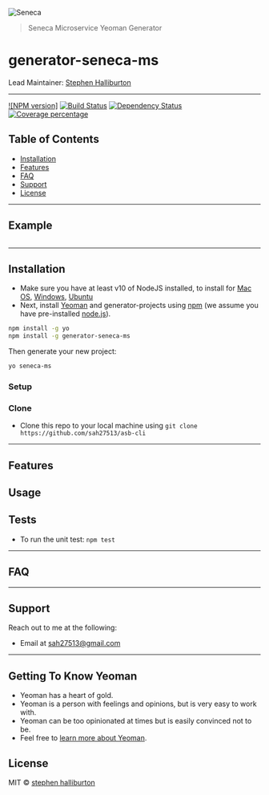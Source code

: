 ![Seneca](http://senecajs.org/files/assets/seneca-logo.png)

> Seneca Microservice Yeoman Generator

# generator-seneca-ms

Lead Maintainer: [Stephen Halliburton](mailto:sah27513@gmail.com)

---

[![NPM version]][npm-url] [![Build Status][travis-image]][travis-url] [![Dependency Status][daviddm-image]][daviddm-url] [![Coverage percentage][coveralls-image]][coveralls-url]

## Table of Contents

- [Installation](#installation)
- [Features](#features)
- [FAQ](#faq)
- [Support](#support)
- [License](#license)

---

## Example

```shell

```

---

## Installation

- Make sure you have at least v10 of NodeJS installed, to install for [Mac OS](https://treehouse.github.io/installation-guides/mac/node-mac.html), [Windows](https://nodejs.org/en/download/), [Ubuntu](https://hackernoon.com/how-to-install-node-js-on-ubuntu-16-04-18-04-using-nvm-node-version-manager-668a7166b854)
- Next, install [Yeoman](http://yeoman.io) and generator-projects using [npm](https://www.npmjs.com/) (we assume you have pre-installed [node.js](https://nodejs.org/)).

```bash
npm install -g yo
npm install -g generator-seneca-ms
```

Then generate your new project:

```bash
yo seneca-ms
```

### Setup

### Clone

- Clone this repo to your local machine using `git clone https://github.com/sah27513/asb-cli`

---

## Features

## Usage

## Tests

- To run the unit test: `npm test`

---

## FAQ

---

## Support

Reach out to me at the following:

- Email at <a href="mailto:sah27513@gmail.com" target="_blank">sah27513@gmail.com</a>

---

## Getting To Know Yeoman

- Yeoman has a heart of gold.
- Yeoman is a person with feelings and opinions, but is very easy to work with.
- Yeoman can be too opinionated at times but is easily convinced not to be.
- Feel free to [learn more about Yeoman](http://yeoman.io/).

## License

MIT © [stephen halliburton]()

[npm-url]: https://npmjs.org/package/generator-seneca-ms
[travis-image]: https://travis-ci.com/sah27513/generator-seneca-ms.svg?branch=master
[travis-url]: https://travis-ci.com/sah27513/generator-seneca-ms
[daviddm-image]: https://david-dm.org/sah27513/generator-seneca-ms.svg?theme=shields.io
[daviddm-url]: https://david-dm.org/sah27513/generator-seneca-ms
[coveralls-image]: https://coveralls.io/repos/sah27513/generator-seneca-ms/badge.svg
[coveralls-url]: https://coveralls.io/r/sah27513/generator-seneca-ms

